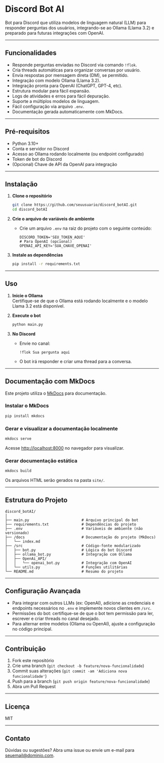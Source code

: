 # Discord Bot AI

Bot para Discord que utiliza modelos de linguagem natural (LLM) para responder perguntas dos usuários, integrando-se ao Ollama (Llama 3.2) e preparado para futuras integrações com OpenAI.

---

## Funcionalidades

- Responde perguntas enviadas no Discord via comando `!flok`.
- Cria threads automáticas para organizar conversas por usuário.
- Envia respostas por mensagem direta (DM), se permitido.
- Integração com modelo Ollama (Llama 3.2).
- Integração pronta para OpenAI (ChatGPT, GPT-4, etc).
- Estrutura modular para fácil expansão.
- Logs de atividades e erros para fácil depuração.
- Suporte a múltiplos modelos de linguagem.
- Fácil configuração via arquivo `.env`.
- Documentação gerada automaticamente com MkDocs.

---

## Pré-requisitos

- Python 3.10+
- Conta e servidor no Discord
- Acesso ao Ollama rodando localmente (ou endpoint configurado)
- Token de bot do Discord
- (Opcional) Chave de API da OpenAI para integração

---

## Instalação

1. **Clone o repositório**
   ```bash
   git clone https://github.com/seuusuario/discord_botAI.git
   cd discord_botAI
   ```

2. **Crie o arquivo de variáveis de ambiente**
   - Crie um arquivo `.env` na raiz do projeto com o seguinte conteúdo:
     ```
     DISCORD_TOKEN='SEU_TOKEN_AQUI'
     # Para OpenAI (opcional)
     OPENAI_API_KEY='SUA_CHAVE_OPENAI'
     ```

3. **Instale as dependências**
   ```bash
   pip install -r requirements.txt
   ```

---

## Uso

1. **Inicie o Ollama**  
   Certifique-se de que o Ollama está rodando localmente e o modelo Llama 3.2 está disponível.

2. **Execute o bot**
   ```bash
   python main.py
   ```

3. **No Discord**
   - Envie no canal:
     ```
     !flok Sua pergunta aqui
     ```
   - O bot irá responder e criar uma thread para a conversa.

---

## Documentação com MkDocs

Este projeto utiliza o [MkDocs](https://www.mkdocs.org/) para documentação.

### Instalar o MkDocs

```bash
pip install mkdocs
```

### Gerar e visualizar a documentação localmente

```bash
mkdocs serve
```

Acesse [http://localhost:8000](http://localhost:8000) no navegador para visualizar.

### Gerar documentação estática

```bash
mkdocs build
```

Os arquivos HTML serão gerados na pasta `site/`.

---

## Estrutura do Projeto

```
discord_botAI/
│
├── main.py                        # Arquivo principal do bot
├── requirements.txt               # Dependências do projeto
├── .env                           # Variáveis de ambiente (não versionado)
├── /docs                          # Documentação do projeto (MkDocs)
│   └── index.md
├── /src                           # Código-fonte modularizado
│   ├── bot.py                     # Lógica do bot Discord
│   ├── ollama_bot.py              # Integração com Ollama
│   ├── OpenAi_API/
│   │   └── openai_bot.py          # Integração com OpenAI
│   └── utils.py                   # Funções utilitárias
└── README.md                      # Resumo do projeto
```

---

## Configuração Avançada

- Para integrar com outros LLMs (ex: OpenAI), adicione as credenciais e endpoints necessários no `.env` e implemente novos clientes em `/src`.
- Permissões do bot: certifique-se de que o bot tem permissão para ler, escrever e criar threads no canal desejado.
- Para alternar entre modelos (Ollama ou OpenAI), ajuste a configuração no código principal.

---

## Contribuição

1. Fork este repositório
2. Crie uma branch (`git checkout -b feature/nova-funcionalidade`)
3. Commit suas alterações (`git commit -am 'Adiciona nova funcionalidade'`)
4. Push para a branch (`git push origin feature/nova-funcionalidade`)
5. Abra um Pull Request

---

## Licença

MIT

---

## Contato

Dúvidas ou sugestões? Abra uma issue ou envie um e-mail para [seuemail@dominio.com](mailto:seuemail@dominio.com).
